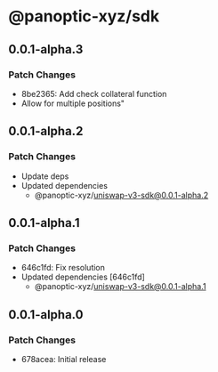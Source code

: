 # @panoptic-xyz/sdk

## 0.0.1-alpha.3

### Patch Changes

- 8be2365: Add check collateral function
- Allow for multiple positions"

## 0.0.1-alpha.2

### Patch Changes

- Update deps
- Updated dependencies
  - @panoptic-xyz/uniswap-v3-sdk@0.0.1-alpha.2

## 0.0.1-alpha.1

### Patch Changes

- 646c1fd: Fix resolution
- Updated dependencies [646c1fd]
  - @panoptic-xyz/uniswap-v3-sdk@0.0.1-alpha.1

## 0.0.1-alpha.0

### Patch Changes

- 678acea: Initial release
